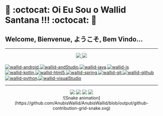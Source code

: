 # :wolf: :octocat: Oi Eu Sou o Wallid Santana !!! :octocat: :wolf:
## Welcome, Bienvenue, ようこそ, Bem Vindo...
<hr>
<div align="center">
  <a href="https://github.com/AnubisWallid">
  <img height="180em" src="https://github-readme-stats.vercel.app/api?username=AnubisWallid&show_icons=true&theme=tokyonight&include_all_commits=true&count_private=true"/>
  <img height="180em" src="https://github-readme-stats.vercel.app/api/top-langs/?username=AnubisWallid&layout=compact&langs_count=7&theme=tokyonight"/>
</div align="center">
<div style="display: inline_block"><br>
  <img align="center" alt="wallid-android" height="30" width="40" src="https://cdn.jsdelivr.net/gh/devicons/devicon/icons/android/android-original-wordmark.svg" />
  <img align="center" alt="wallid-andStudio" height="30" width="40" src="https://cdn.jsdelivr.net/gh/devicons/devicon/icons/androidstudio/androidstudio-original-wordmark.svg" />
  <img align="center" alt="wallid-java" height="30" width="40" src="https://cdn.jsdelivr.net/gh/devicons/devicon/icons/java/java-original-wordmark.svg" />
  <img align="center" alt="wallid-js" height="30" width="40" src="https://cdn.jsdelivr.net/gh/devicons/devicon/icons/javascript/javascript-original.svg" />
  <img align="center" alt="wallid-kotlin" height="30" width="40" src="https://cdn.jsdelivr.net/gh/devicons/devicon/icons/kotlin/kotlin-original-wordmark.svg" />
  <img align="center" alt="wallid-html5" height="30" width="40" src="https://cdn.jsdelivr.net/gh/devicons/devicon/icons/html5/html5-original-wordmark.svg" />
  <img align="center" alt="wallid-spring" height="30" width="40" src="https://cdn.jsdelivr.net/gh/devicons/devicon/icons/spring/spring-original-wordmark.svg" />
  <img align="center" alt="wallid-git" height="30" width="40" src="https://cdn.jsdelivr.net/gh/devicons/devicon/icons/git/git-original.svg" />
  <img align="center" alt="wallid-github" height="30" width="40" src="https://cdn.jsdelivr.net/gh/devicons/devicon/icons/github/github-original-wordmark.svg" />
  <img align="center" alt="wallid-python" height="30" width="40" src="https://cdn.jsdelivr.net/gh/devicons/devicon/icons/python/python-original-wordmark.svg" />
  <img align="center" alt="wallid-visualStudio" height="30" width="40" src="https://cdn.jsdelivr.net/gh/devicons/devicon/icons/vscode/vscode-original-wordmark.svg" />
</div>
  <hr>
<div align="center">
  <a href="https://www.linkedin.com/in/wallid-santana-786480227/" target="_blank"><img src="https://img.shields.io/badge/LinkedIn-0077B5?style=for-the-badge&logo=linkedin&logoColor=white"></a>
  <a href="https://www.instagram.com/wallid___santana/" target="_blank"><img src="https://img.shields.io/badge/Instagram-E4405F?style=for-the-badge&logo=instagram&logoColor=white"></a>
  <a href="https://chat.whatsapp.com/JGZKryQDMQiEGqakcncmLc" target="_blank"><img src="https://img.shields.io/badge/WhatsApp-25D366?style=for-the-badge&logo=whatsapp&logoColor=white"></a>
  <a href="https://github.com/AnubisWallid/" target="_blank"><img src="https://img.shields.io/badge/GitHub-100000?style=for-the-badge&logo=github&logoColor=white"></a>
<div align="center">
  ![Snake animation](https://github.com/AnubisWallid/AnubisWallid/blob/output/github-contribution-grid-snake.svg)
</div>
